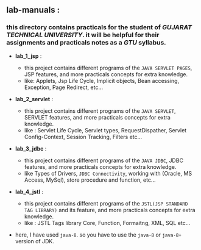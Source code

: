 ## lab-manuals :
### this directory contains practicals for the student of _GUJARAT TECHNICAL UNIVERSITY_. it will be helpful for their assignments and practicals notes as a _GTU_ syllabus.
   
- **lab_1_jsp** :
    - this project contains different programs of the `JAVA SERVLET PAGES`, JSP features, and more practicals concepts for extra knowledge.
    - like: Applets, Jsp Life Cycle, Implicit objects, Bean accessing, Exception, Page Redirect, etc... 

- **lab_2_servlet** :
    - this project contains different programs of the `JAVA SERVLET`, SERVLET features, and more practicals concepts for extra knowledge.
    - like : Servlet Life Cycle, Servlet types, RequestDispather, Servlet Config-Context, Session Tracking,
    Filters etc...

- **lab_3_jdbc** :
    - this project contains different programs of the `JAVA JDBC`, JDBC features, and more practicals concepts for extra knowledge.
    - like Types of Drivers, `JDBC Connectivity`, working with (Oracle, MS Access, MySql), store procedure and function, etc...

- **lab_4_jstl** :
    - this project contains different programs of the `JSTL(JSP STANDARD TAG LIBRARY)` and its feature, and more practicals concepts for extra knowledge.
    - like : JSTL Tags library Core, Function, Formaitng, XML, SQL etc...

- here, I have used `java-8`. so you have to use the `java-8` or `java-8+` version of JDK.



